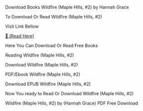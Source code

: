 Download Books Wildfire (Maple Hills, #2) by Hannah Grace

To Download Or Read Wildfire (Maple Hills, #2)

Visit Link Bellow

[📖 [Read Here]](https://eibooknade.web.app/switchexcited/101145836-wildfire)

Here You Can Download Or Read Free Books

Reading Wildfire (Maple Hills, #2)

Download Wildfire (Maple Hills, #2)

PDF/Ebook Wildfire (Maple Hills, #2)

Download EPUB Wildfire (Maple Hills, #2)

Now You ready to Read Or Download Wildfire (Maple Hills, #2)

Wildfire (Maple Hills, #2) by (Hannah  Grace) PDF Free Download
